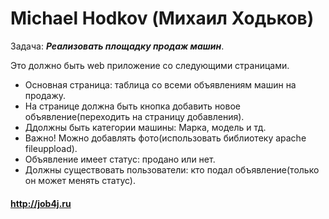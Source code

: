 # Michael Hodkov (Михаил Ходьков)

Задача: ***Реализовать площадку продаж машин***.

Это должно быть web приложение со следующими страницами.
- Основная страница: таблица со всеми объявлениям машин на продажу.
- На странице должна быть кнопка добавить новое объявление(переходить на страницу добавления).
- Ддолжны быть категории машины: Марка, модель и тд.
- Важно! Можно добавлять фото(использовать библиотеку apache fileuppload).
- Объявление имеет статус: продано или нет.
- Должны существовать пользователи: кто подал объявление(только он может менять статус).


#### http://job4j.ru
